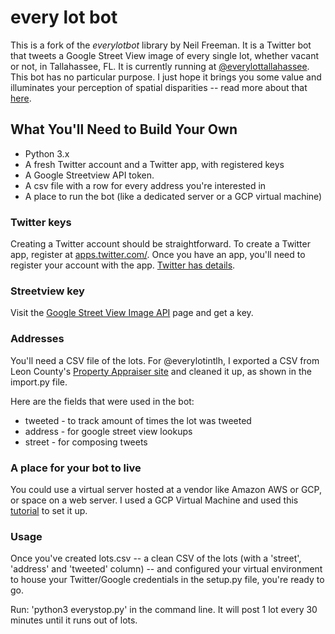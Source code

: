 # every lot bot 

This is a fork of the *everylotbot* library by Neil Freeman. It is a Twitter bot that tweets a Google Street View image of every single lot, whether vacant or not, in Tallahassee, FL. It is currently running at [@everylottallahassee](https://twitter.com/everylotinTLH). This bot has no particular purpose. I just hope it brings you some value and illuminates your perception of spatial disparities -- read more about that [here](http://fakeisthenewreal.org/everylot/).

## What You'll Need to Build Your Own

* Python 3.x
* A fresh Twitter account and a Twitter app, with registered keys
* A Google Streetview API token.
* A csv file with a row for every address you're interested in
* A place to run the bot (like a dedicated server or a GCP virtual machine)

### Twitter keys

Creating a Twitter account should be straightforward. To create a Twitter app, register at [apps.twitter.com/](http://apps.twitter.com/). Once you have an app, you'll need to register your account with the app. [Twitter has details](https://dev.twitter.com/oauth/overview/application-owner-access-tokens).

### Streetview key

Visit the [Google Street View Image API](https://developers.google.com/maps/documentation/streetview/) page and get a key.

### Addresses

You'll need a CSV file of the lots. For @everylotintlh, I exported a CSV from Leon County's [Property Appraiser site](https://www.leonpa.org/_dnn/) and cleaned it up, as shown in the import.py file. 

Here are the fields that were used in the bot:
* tweeted - to track amount of times the lot was tweeted
* address - for google street view lookups
* street - for composing tweets

### A place for your bot to live

You could use a virtual server hosted at a vendor like Amazon AWS or GCP, or space on a web server. I used a GCP Virtual Machine and used this [tutorial](https://www.youtube.com/watch?v=2d5LzJNj46w) to set it up. 

### Usage
Once you've created lots.csv -- a clean CSV of the lots (with a 'street', 'address' and 'tweeted' column) -- and configured your virtual environment to house your Twitter/Google credentials in the setup.py file, you're ready to go. 

Run: 
'python3 everystop.py' in the command line. It will post 1 lot every 30 minutes until it runs out of lots.
